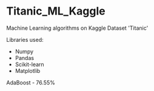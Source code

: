 # Titanic_ML_Kaggle
Machine Learning algorithms on Kaggle Dataset 'Titanic'

Libraries used:
* Numpy
* Pandas
* Scikit-learn
* Matplotlib

AdaBoost - 76.55%
